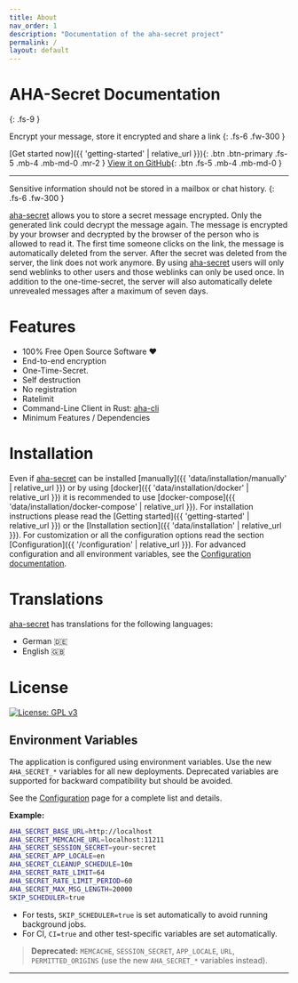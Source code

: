 ```yaml
---
title: About
nav_order: 1
description: "Documentation of the aha-secret project"
permalink: /
layout: default
---
```


# AHA-Secret Documentation
{: .fs-9 }

Encrypt your message, store it encrypted and share a link
{: .fs-6 .fw-300 }

[Get started now]({{ 'getting-started' | relative_url }}){: .btn .btn-primary .fs-5 .mb-4 .mb-md-0 .mr-2 }
[View it on GitHub][aha-secret]{: .btn .fs-5 .mb-4 .mb-md-0 }

---

Sensitive information should not be stored in a mailbox or chat history.
{: .fs-6 .fw-300 }

[aha-secret] allows you to store a secret message encrypted. Only the generated link could decrypt the message again. The message is encrypted by your browser and decrypted by the browser of the person who is allowed to read it. The first time someone clicks on the link, the message is automatically deleted from the server. After the secret was deleted from the server, the link does not work anymore. By using [aha-secret] users will only send weblinks to other users and those weblinks can only be used once. In addition to the one-time-secret, the server will also automatically delete unrevealed messages after a maximum of seven days.



# Features

* 100% Free Open Source Software ❤️
* End-to-end encryption
* One-Time-Secret.
* Self destruction
* No registration
* Ratelimit
* Command-Line Client in Rust: [aha-cli]
* Minimum Features / Dependencies

# Installation

Even if [aha-secret] can be installed [manually]({{ 'data/installation/manually' | relative_url }}) or by using [docker]({{ 'data/installation/docker' | relative_url }}) it is
recommended to use [docker-compose]({{ 'data/installation/docker-compose' | relative_url }}).
For installation instructions please read the [Getting started]({{ 'getting-started' | relative_url }}) or the [Installation section]({{ 'data/installation' | relative_url  }}). For customization
or all the configuration options read the section [Configuration]({{ '/configuration' | relative_url }}). For advanced configuration and all environment variables, see the [Configuration documentation](/configuration/).

# Translations

[aha-secret] has translations for the following languages:

* German 🇩🇪
* English 🇬🇧

# License

[![License: GPL v3](https://img.shields.io/badge/License-GPLv3-blue.svg)](https://www.gnu.org/licenses/gpl-3.0)

## Environment Variables

The application is configured using environment variables. Use the new `AHA_SECRET_*` variables for all new deployments. Deprecated variables are supported for backward compatibility but should be avoided.

See the [Configuration](/configuration/) page for a complete list and details.

**Example:**

```bash
AHA_SECRET_BASE_URL=http://localhost
AHA_SECRET_MEMCACHE_URL=localhost:11211
AHA_SECRET_SESSION_SECRET=your-secret
AHA_SECRET_APP_LOCALE=en
AHA_SECRET_CLEANUP_SCHEDULE=10m
AHA_SECRET_RATE_LIMIT=64
AHA_SECRET_RATE_LIMIT_PERIOD=60
AHA_SECRET_MAX_MSG_LENGTH=20000
SKIP_SCHEDULER=true
```

- For tests, `SKIP_SCHEDULER=true` is set automatically to avoid running background jobs.
- For CI, `CI=true` and other test-specific variables are set automatically.

> **Deprecated:** `MEMCACHE`, `SESSION_SECRET`, `APP_LOCALE`, `URL`, `PERMITTED_ORIGINS` (use the new `AHA_SECRET_*` variables instead).

----

[aha-secret]: https://github.com/aha-oida/aha-secret
[aha-cli]: https://github.com/aha-oida/ahasecret-cli

